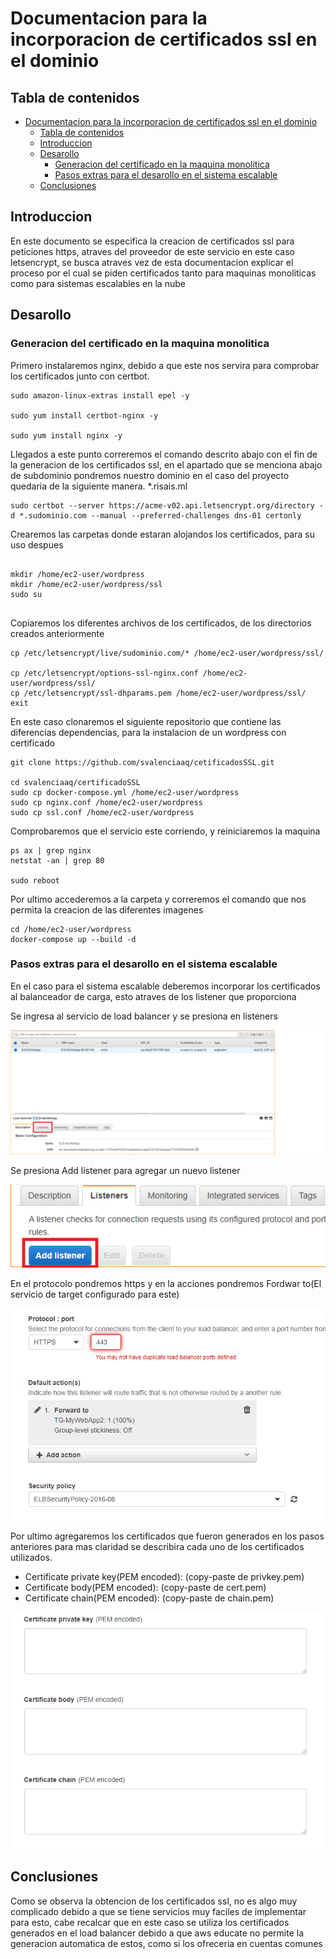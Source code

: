 
# Documentacion para la incorporacion de certificados ssl en el dominio

## Tabla de contenidos
- [Documentacion para la incorporacion de certificados ssl en el dominio](#documentacion-para-la-incorporacion-de-certificados-ssl-en-el-dominio)
  - [Tabla de contenidos](#tabla-de-contenidos)
  - [Introduccion](#introduccion)
  - [Desarollo](#desarollo)
    - [Generacion del certificado en la maquina monolitica](#generacion-del-certificado-en-la-maquina-monolitica)
    - [Pasos extras para el desarollo en el sistema escalable](#pasos-extras-para-el-desarollo-en-el-sistema-escalable)
  - [Conclusiones](#conclusiones)


## Introduccion 

En este documento se especifica la creacion de certificados ssl para peticiones https, atraves del proveedor de este servicio en este caso letsencrypt, se busca atraves vez de esta documentacion explicar el proceso por el cual se piden certificados tanto para maquinas monoliticas como para sistemas escalables en la nube


## Desarollo

### Generacion del certificado en la maquina monolitica

Primero instalaremos nginx, debido a que este nos servira para comprobar los certificados junto con certbot.

```
sudo amazon-linux-extras install epel -y

sudo yum install certbot-nginx -y

sudo yum install nginx -y
```

Llegados a este punto correremos el comando descrito abajo con el fin de la generacion de los certificados ssl, en el apartado que se menciona abajo de subdominio pondremos nuestro dominio en el caso del proyecto quedaria de la siguiente manera. *.risais.ml

```
sudo certbot --server https://acme-v02.api.letsencrypt.org/directory -d *.sudominio.com --manual --preferred-challenges dns-01 certonly
```

Crearemos las carpetas donde estaran alojandos los certificados, para su uso despues

```

mkdir /home/ec2-user/wordpress
mkdir /home/ec2-user/wordpress/ssl
sudo su


```

Copiaremos los diferentes archivos de los certificados, de los directorios creados anteriormente

```
cp /etc/letsencrypt/live/sudominio.com/* /home/ec2-user/wordpress/ssl/

cp /etc/letsencrypt/options-ssl-nginx.conf /home/ec2-user/wordpress/ssl/
cp /etc/letsencrypt/ssl-dhparams.pem /home/ec2-user/wordpress/ssl/
exit
```
En este caso clonaremos el siguiente repositorio que contiene las diferencias dependencias, para la instalacion de un wordpress con certificado

```
git clone https://github.com/svalenciaaq/cetificadosSSL.git

cd svalenciaaq/certificadoSSL
sudo cp docker-compose.yml /home/ec2-user/wordpress
sudo cp nginx.conf /home/ec2-user/wordpress
sudo cp ssl.conf /home/ec2-user/wordpress

```
Comprobaremos que el servicio este corriendo, y reiniciaremos la maquina

```
ps ax | grep nginx
netstat -an | grep 80

sudo reboot
```
Por ultimo accederemos a la carpeta y correremos el comando que nos permita la creacion de las diferentes imagenes 

```
cd /home/ec2-user/wordpress
docker-compose up --build -d
```

### Pasos extras para el desarollo en el sistema escalable

En el caso para el sistema escalable deberemos incorporar los certificados al balanceador de carga, esto atraves de los listener que proporciona

Se ingresa al servicio de load balancer y se presiona en listeners

![CERT1](./../img/cert1.png)

Se presiona Add listener para agregar un nuevo listener

![CERT2](./../img/cert2.png)

En el protocolo pondremos https y en la acciones pondremos Fordwar to(El servicio de target configurado para este)

![CERT4](./../img/cert4.png)


Por ultimo agregaremos los certificados que fueron generados en los pasos anteriores para mas claridad se describira cada uno de los certificados utilizados.


* Certificate private key(PEM encoded): (copy-paste de privkey.pem)
* Certificate body(PEM encoded): (copy-paste de cert.pem)
* Certificate chain(PEM encoded): (copy-paste de chain.pem)


![CERT3](./../img/cert3.png)


## Conclusiones

Como se observa la obtencion de los certificados ssl, no es algo muy complicado debido a que se tiene servicios muy faciles de implementar para esto, cabe recalcar que en este caso se utiliza los certificados generados en el load balancer debido a que aws educate no permite la generacion automatica de estos, como si los ofreceria en cuentas comunes
